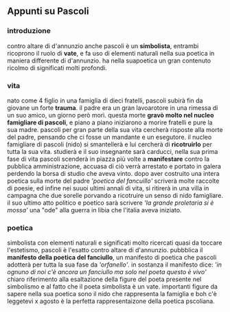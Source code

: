 ## Appunti su Pascoli
### introduzione 
contro altare di d'annunzio anche pascoli è un **simbolista**, entrambi ricoprono il ruolo di **vate**, e fa uso di elementi naturali nella sua poetica in maniera differente di d'annunzio. ha nella suapoetica un gran contenuto ricolmo di significati molti profondi.

### vita 
nato come 4 figlio in una famiglia di dieci fratelli, pascoli subirà fin da giovane un forte **trauma**. il padre era un gran lavoarotore in una rimessa di un suo amico, un giorno però morì. questa morte **gravò molto nel nucleo famigliare di pascoli**, e piano a piano iniziarono a morire fratelli e pure la sua madre. pascoli per gran parte della sua vita cercherà risposte alla morte del padre, pensando che ci fosse un mandante e un esegutore. il nucleo famigliare di pascoli (nido) si smantellerà e lui cercherà di **ricotruirlo** per tutta la sua vita. studierà e il suo insegnante sarà carducci, nella sua prima fase di vita pascoli scenderà in piazza più volte a **manifestare** contro la pubblica amministrazione, accuasa di ciò verrà arrestato e portato in galera perdendo la borsa di studio che aveva vinto. dopo aver costruito una intera poetica sulla morte del padre *'poetica del fancuillo'* scriverà molte raccolte di poesie, ed infine nei suuoi ultimi annali di vita, si ritirerà in una villa in campagna che due sorelle porvando a ricotruire un senso di nido famigliare. il suo ultimo atto politico e poetico sarà scrivere *'la grande proletaria si è mossa'* una "ode" alla guerra in libia che l'italia aveva iniziato.

### poetica
simbolista con elementi naturali e significati molto ricercati quasi da toccare l'estetismo, pascoli è l'esatto contro altare di d'annunzio.
pubbblica il **manifesto della poetica del fanciullo**, un manifesto di poetica che pascoli adotterà per tutta la sua fase da *'orfanello'*. 
in sostanza il manifesto dice: *'in ognuno di noi c'è ancora un fanciullo ma solo nel poeta questo è vivo'* chiaro riferimento alla esaltazione della figure del poeta presente nel simbolismo e al fatto che il poeta simbolista è un vate.
importanti figure da sapere nella sua poetica sono il nido che rappresenta la famiglia e boh c'è leggetevi x agosto è la perfetta rappresentaizone della poetica pscoliana.
